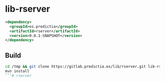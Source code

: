 # lib-rserver

```xml
<dependency>
  <groupId>es.predictia</groupId>
  <artifactId>rserver</artifactId>
  <version>0.0.1-SNAPSHOT</version>
</dependency>
```

## Build

```bash
cd /tmp && git clone https://gitlab.predictia.es/lib/rserver.git lib-rserver && cd lib-rserver
mvn install
```# rserver

